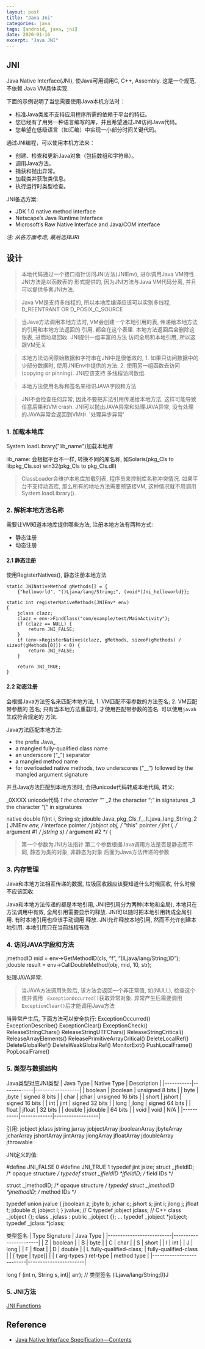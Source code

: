 ```yaml
---
layout: post
title: "Java Jni"
categories: java
tags: [android, java, jni]
date: 2020-01-16
excerpt: "Java JNI"
---
```


## JNI

Java Native Interface(JNI), 使Java可用调用C, C++, Assembly. 这是一个规范, 不依赖
Java VM具体实现.

下面的示例说明了当您需要使用Java本机方法时：

  * 标准Java类库不支持应用程序所需的依赖于平台的特征。
  * 您已经有了用另一种语言编写的库，并且希望通过JNI访问Java代码。
  * 您希望在低级语言（如汇编）中实现一小部分时间关键代码。

通过JNI编程，可以使用本机方法来：

  * 创建、检查和更新Java对象（包括数组和字符串）。
  * 调用Java方法。
  * 捕获和抛出异常。
  * 加载类并获取类信息。
  * 执行运行时类型检查。

JNI备选方案:

  * JDK 1.0 native method interface
  * Netscape’s Java Runtime Interface
  * Microsoft’s Raw Native Interface and Java/COM interface

*注: 从各方面考虑, 最后选择JRI*

## 设计
> 本地代码通过一个接口指针访问JNI方法(JNIEnv), 进尔调用Java VM特性. JNI方法是以函数表的
> 形式提供的, 因为JNI方法与Java VM代码分离, 并且可以提供多套JNI方法.

> Java VM是支持多线程的, 所以本地库编译应该可以实别多线程, D\_REENTRANT OR D\_POSIX\_C\_SOURCE

> 当Java方法调用本地方法时, VM会创建一个本地引用的表, 传递给本地方法的引用和本地方法返回的
> 引用, 都会在这个表里. 本地方法返回后会删除这张表, 进而垃圾回收. JNI提供一组丰富的方法
> 访问全局和本地引用, 所以这跟VM无关

> 本地方法访问原始数据和字符串在JNI中是很低效的, 1. 如果只访问数据中的少部分数据时,
> 使用JNIEnv中提供的方法. 2. 使用另一组函数去访问(copying or pinning). JNI应该支持
> 多线程访问数组.

> 本地方法使用名称和签名来标识JAVA字段和方法

> JNI不会检查任何异常, 因此不要把非法引用传递给本地方法, 这样可能导致任意后果和VM crash.
> JNI可以抛出JAVA异常和处理JAVA异常, 没有处理的JAVA异常会返回到VM中. '处理异步异常' 



### 1. 加载本地库

  System.loadLibrary("lib_name")加载本地库

lib_name: 会根据平台不一样, 转换不同的库名称, 如Solaris(pkg_Cls to libpkg_Cls.so)
  win32(pkg_Cls to pkg_Cls.dll)

> ClassLoader会维护本地库加载列表, 程序员来控制库名称冲突情况. 如果平台不支持动态库, 
> 那么所有的地址方法需要预链接VM, 这种情况就不用调用System.loadLibrary().

### 2. 解析本地方法名称
需要让VM知道本地库提供哪些方法, 注册本地方法有两种方式:
  * 静态注册
  * 动态注册

#### 2.1 静态注册
使用RegisterNatives(), 静态注册本地方法

    static JNINativeMethod gMethods[] = {
        {"helloworld", "()Ljava/lang/String;", (void*)Jni_helloworld}};

    static int registerNativeMethods(JNIEnv* env)
    {
        jclass clazz;
        clazz = env->FindClass("com/example/test/MainActivity");
        if (clazz == NULL) {
            return JNI_FALSE;
        }
        if (env->RegisterNatives(clazz, gMethods, sizeof(gMethods) / sizeof(gMethods[0])) < 0) {
            return JNI_FALSE;
        }

        return JNI_TRUE;
    }

#### 2.2 动态注册
会根据Java方法签名来匹配本地方法, 1. VM匹配不带参数的方法签名; 2. VM匹配带参数的
签名; 只有当本地方法重载时, 才使用匹配带参数的签名. 可以使用`javah`生成符合规定的
方法.

Java方法匹配本地方法:
  * the prefix Java_
  * a mangled fully-qualified class name
  * an underscore (“_”) separator
  * a mangled method name
  * for overloaded native methods, two underscores (“__”) followed by the mangled argument signature

并且Java方法匹配到本地方法时, 会把unicode代码转成本地代码, 转义:

  _0XXXX unicode代码
  _1 the character “_”
  _2 the character “;” in signatures
  _3 the character “[“ in signatures

  native double f(int i, String s); 
  jdouble Java_pkg_Cls_f__ILjava_lang_String_2 (
     JNIEnv *env,        /* interface pointer */
     jobject obj,        /* "this" pointer */
     jint i,             /* argument #1 */
     jstring s)          /* argument #2 */
  {

> 第一个参数为JNI方法指针
> 第二个参数根据Java调用方法是否是静态而不同, 静态为类的对象, 非静态为对象
> 后面为Java方法传递的参数

### 3. 内存管理
Java和本地方法相互传递的数据, 垃圾回收器应该要知道什么时候回收, 什么时候不应该回收.

Java和本地方法传递的都是本地引用, JNI把引用分为两种(本地和全局), 本地只在方法调用中有效, 
全局引用需要显示的释放. JNI可以随时把本地引用转成全局引用. 有时本地引用也应该手动调用
释放. JNI允许释放本地引用, 然而不允许创建本地引用. 本地引用只在当前线程有效

### 4. 访问JAVA字段和方法
jmethodID mid =      env->GetMethodID(cls, “f”, “(ILjava/lang/String;)D”);
jdouble result = env->CallDoubleMethod(obj, mid, 10, str);

处理JAVA异常:
> 当JAVA方法调用失败后, 该方法会返回一个非正常值, 如(NULL), 检查这个值并调用
> ` ExceptionOccurred()`获取异常对象. 异常产生后需要调用`ExceptionClear()`后才能调用Java方法

当异常产生后, 下面方法可以安全执行:
  ExceptionOccurred()
  ExceptionDescribe()
  ExceptionClear()
  ExceptionCheck()
  ReleaseStringChars()
  ReleaseStringUTFChars()
  ReleaseStringCritical()
  Release<Type>ArrayElements()
  ReleasePrimitiveArrayCritical()
  DeleteLocalRef()
  DeleteGlobalRef()
  DeleteWeakGlobalRef()
  MonitorExit()
  PushLocalFrame()
  PopLocalFrame()

### 5. 类型与数据结构

Java类型对应JNI类型
| Java Type | Native Type | Description      |
|-----------|-------------|------------------|
| boolean   | jboolean    | unsigned 8 bits  |
| byte      | jbyte       | signed 8 bits    |
| char      | jchar       | unsigned 16 bits |
| short     | jshort      | signed 16 bits   |
| int       | jint        | signed 32 bits   |
| long      | jlong       | signed 64 bits   |
| float     | jfloat      | 32 bits          |
| double    | jdouble     | 64 bits          |
| void      | void        | N/A              |
|-----------|-------------|------------------|

引用:
jobject
  jclass
  jstring
  jarray
    jobjectArray
    jbooleanArray
    jbyteArray
    jcharArray
    jshortArray
    jintArray
    jlongArray
    jfloatArray
    jdoubleArray
  jthrowable

JNI定义的值:

  #define JNI_FALSE  0 
  #define JNI_TRUE   1
  typedef jint jsize;
  struct \_jfieldID;              /* opaque structure */ 
  typedef struct \_jfieldID \*jfieldID;   /* field IDs */ 
   
  struct \_jmethodID;              /* opaque structure */ 
  typedef struct \_jmethodID \*jmethodID; /* method IDs */

  typedef union jvalue { 
    jboolean z; 
    jbyte    b; 
    jchar    c; 
    jshort   s; 
    jint     i; 
    jlong    j; 
    jfloat   f; 
    jdouble  d; 
    jobject  l; 
  } jvalue;
  // C
  typedef jobject jclass;
  // C++
  class \_jobject {}; 
  class \_jclass : public \_jobject {}; 
  ... 
  typedef \_jobject \*jobject; 
  typedef \_jclass \*jclass;

类型签名
| Type Signature           | Java Type             |
|--------------------------|-----------------------|
| Z                        | boolean               |
| B                        | byte                  |
| C                        | char                  |
| S                        | short                 |
| I                        | int                   |
| J                        | long                  |
| F                        | float                 |
| D                        | double                |
| L fully-qualified-class; | fully-qualified-class |
| [ type                   | type[]                |
| ( arg-types ) ret-type   | method type           |
|--------------------------|-----------------------|

  long f (int n, String s, int[] arr); // 类型签名
  (ILjava/lang/String;\[I)J

### 5. JNI方法
[JNI Functions](https://docs.oracle.com/javase/7/docs/technotes/guides/jni/spec/functions.html#wp23717)


## Reference

  * [Java Native Interface Specification—Contents](https://docs.oracle.com/javase/7/docs/technotes/guides/jni/spec/jniTOC.html)

